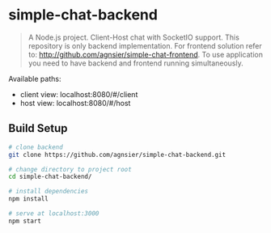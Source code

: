 # simple-chat-backend

> A Node.js project. Client-Host chat with SocketIO support. This repository is only backend implementation. For frontend solution refer to: http://github.com/agnsier/simple-chat-frontend. To use application you need to have backend and frontend running simultaneously. 

Available paths:
- client view: localhost:8080/#/client
- host view: localhost:8080/#/host

## Build Setup

``` bash
# clone backend
git clone https://github.com/agnsier/simple-chat-backend.git

# change directory to project root
cd simple-chat-backend/

# install dependencies
npm install

# serve at localhost:3000
npm start

```